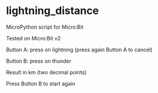 # lightning_distance
MicroPython script for Micro:Bit

Tested on Micro:Bit v2

Button A: press on lightning (press again Button A to cancel)

Button B: press on thunder

Result in km (two decimal points)

Press Button B to start again
